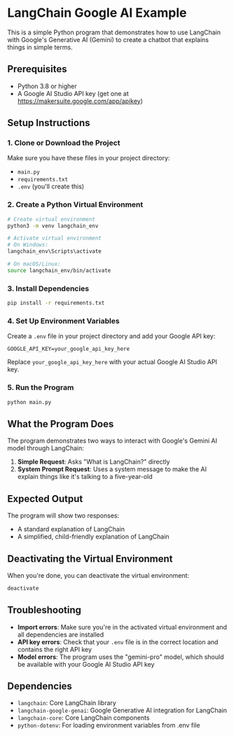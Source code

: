 # LangChain Google AI Example

This is a simple Python program that demonstrates how to use LangChain with Google's Generative AI (Gemini) to create a chatbot that explains things in simple terms.

## Prerequisites

- Python 3.8 or higher
- A Google AI Studio API key (get one at https://makersuite.google.com/app/apikey)

## Setup Instructions

### 1. Clone or Download the Project

Make sure you have these files in your project directory:
- `main.py`
- `requirements.txt`
- `.env` (you'll create this)

### 2. Create a Python Virtual Environment

```bash
# Create virtual environment
python3 -m venv langchain_env

# Activate virtual environment
# On Windows:
langchain_env\Scripts\activate

# On macOS/Linux:
source langchain_env/bin/activate
```

### 3. Install Dependencies

```bash
pip install -r requirements.txt
```

### 4. Set Up Environment Variables

Create a `.env` file in your project directory and add your Google API key:

```
GOOGLE_API_KEY=your_google_api_key_here
```

Replace `your_google_api_key_here` with your actual Google AI Studio API key.

### 5. Run the Program

```bash
python main.py
```

## What the Program Does

The program demonstrates two ways to interact with Google's Gemini AI model through LangChain:

1. **Simple Request**: Asks "What is LangChain?" directly
2. **System Prompt Request**: Uses a system message to make the AI explain things like it's talking to a five-year-old

## Expected Output

The program will show two responses:
- A standard explanation of LangChain
- A simplified, child-friendly explanation of LangChain

## Deactivating the Virtual Environment

When you're done, you can deactivate the virtual environment:

```bash
deactivate
```

## Troubleshooting

- **Import errors**: Make sure you're in the activated virtual environment and all dependencies are installed
- **API key errors**: Check that your `.env` file is in the correct location and contains the right API key
- **Model errors**: The program uses the "gemini-pro" model, which should be available with your Google AI Studio API key

## Dependencies

- `langchain`: Core LangChain library
- `langchain-google-genai`: Google Generative AI integration for LangChain
- `langchain-core`: Core LangChain components
- `python-dotenv`: For loading environment variables from .env file